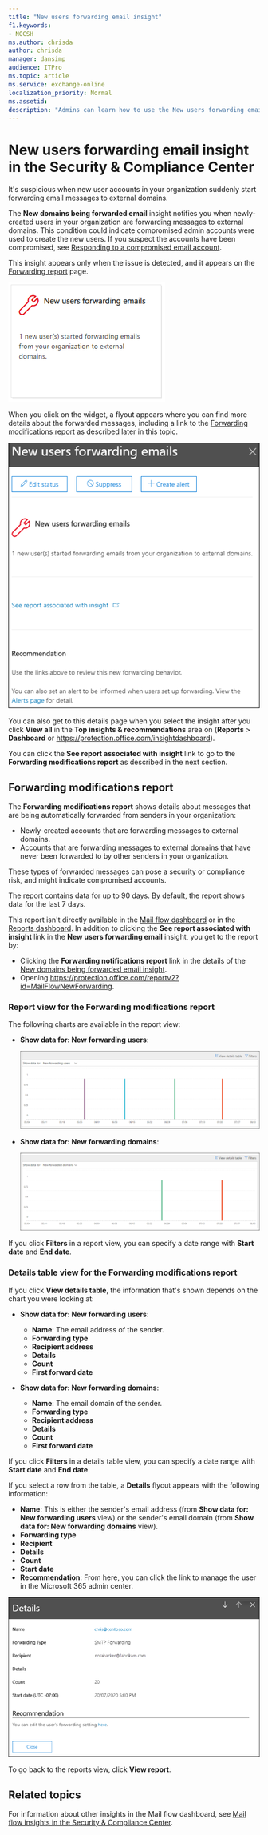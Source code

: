 ```yaml
---
title: "New users forwarding email insight"
f1.keywords:
- NOCSH
ms.author: chrisda
author: chrisda
manager: dansimp
audience: ITPro
ms.topic: article
ms.service: exchange-online
localization_priority: Normal
ms.assetid:
description: "Admins can learn how to use the New users forwarding email insight in the Security & Compliance Center to investigate when users in their organization are forwarding messages to new domains."
---
```


# New users forwarding email insight in the Security & Compliance Center

It's suspicious when new user accounts in your organization suddenly start forwarding email messages to external domains.

The **New domains being forwarded email** insight notifies you when newly-created users in your organization are forwarding messages to external domains. This condition could indicate compromised admin accounts were used to create the new users. If you suspect the accounts have been compromised, see [Responding to a compromised email account](https://docs.microsoft.com/microsoft-365/security/office-365-security/responding-to-a-compromised-email-account).

This insight appears only when the issue is detected, and it appears on the [Forwarding report](view-mail-flow-reports.md#forwarding-report) page.

![New users forwarding email insight](../../media/mfi-new-users-forwarding-email.png)

When you click on the widget, a flyout appears where you can find more details about the forwarded messages, including a link to the [Forwarding modifications report](#forwarding-modifications-report) as described later in this topic.

![Details flyout that appears after clicking on the New users forwarding email insight](../../media/mfi-new-users-forwarding-email-details.png)

You can also get to this details page when you select the insight after you click **View all** in the **Top insights & recommendations** area on (**Reports** \> **Dashboard** or <https://protection.office.com/insightdashboard>).

You can click the **See report associated with insight** link to go to the **Forwarding modifications report** as described in the next section.

## Forwarding modifications report

The **Forwarding modifications report** shows details about messages that are being automatically forwarded from senders in your organization:

- Newly-created accounts that are forwarding messages to external domains.
- Accounts that are forwarding messages to external domains that have never been forwarded to by other senders in your organization.

These types of forwarded messages can pose a security or compliance risk, and might indicate compromised accounts.

The report contains data for up to 90 days. By default, the report shows data for the last 7 days.

This report isn't directly available in the [Mail flow dashboard](mail-flow-insights-v2.md) or in the [Reports dashboard](view-mail-flow-reports.md). In addition to clicking the **See report associated with insight** link in the **New users forwarding email** insight, you get to the report by:

- Clicking the **Forwarding notifications report** link in the details of the [New domains being forwarded email insight](mfi-new-domains-being-forwarded-email.md).
- Opening <https://protection.office.com/reportv2?id=MailFlowNewForwarding>.

### Report view for the Forwarding modifications report

The following charts are available in the report view:

- **Show data for: New forwarding users**:

  ![New forwarding users view in the Forwarding modifications report](../../media/forwarding-modificiations-report-new-forwarding-users.png)

- **Show data for: New forwarding domains**:

  ![New forwarded domains view in the Forwarding modifications report](../../media/forwarding-modificiations-report-new-forwarded-domains.png)

If you click **Filters** in a report view, you can specify a date range with **Start date** and **End date**.

### Details table view for the Forwarding modifications report

If you click **View details table**, the information that's shown depends on the chart you were looking at:

- **Show data for: New forwarding users**:

  - **Name**: The email address of the sender.
  - **Forwarding type**
  - **Recipient address**
  - **Details**
  - **Count**
  - **First forward date**

- **Show data for: New forwarding domains**:

  - **Name**: The email domain of the sender.
  - **Forwarding type**
  - **Recipient address**
  - **Details**
  - **Count**
  - **First forward date**

If you click **Filters** in a details table view, you can specify a date range with **Start date** and **End date**.

If you select a row from the table, a **Details** flyout appears with the following information:

- **Name**: This is either the sender's email address (from **Show data for: New forwarding users** view) or the sender's email domain (from **Show data for: New forwarding domains** view).
- **Forwarding type**
- **Recipient**
- **Details**
- **Count**
- **Start date**
- **Recommendation**: From here, you can click the link to manage the user in the Microsoft 365 admin center.

![Details flyout from the details table of the New forwarding users view in the Forwarding modifications report](../../media/mfi-forwarding-modifications-report-new-forwarding-users-view-details-table-details.png)

To go back to the reports view, click **View report**.

## Related topics

For information about other insights in the Mail flow dashboard, see [Mail flow insights in the Security & Compliance Center](mail-flow-insights-v2.md).
